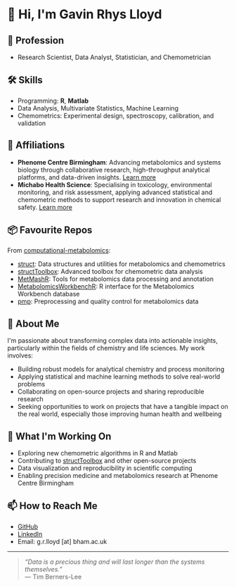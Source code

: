 # 👋 Hi, I'm Gavin Rhys Lloyd

## 🧪 Profession
- Research Scientist, Data Analyst, Statistician, and Chemometrician

## 🛠️ Skills
- Programming: **R**, **Matlab**
- Data Analysis, Multivariate Statistics, Machine Learning
- Chemometrics: Experimental design, spectroscopy, calibration, and validation

## 🏢 Affiliations
- **Phenome Centre Birmingham**: Advancing metabolomics and systems biology through collaborative research, high-throughput analytical platforms, and data-driven insights. [Learn more](https://www.birmingham.ac.uk/research/centres-institutes/phenome-centre-birmingham)
- **Michabo Health Science**: Specialising in toxicology, environmental monitoring, and risk assessment, applying advanced statistical and chemometric methods to support research and innovation in chemical safety. [Learn more](https://michabo.co.uk/)

## 📦 Favourite Repos
From [computational-metabolomics](https://github.com/computational-metabolomics):
- [struct](https://github.com/computational-metabolomics/struct): Data structures and utilities for metabolomics and chemometrics
- [structToolbox](https://github.com/computational-metabolomics/structToolbox): Advanced toolbox for chemometric data analysis
- [MetMashR](https://github.com/computational-metabolomics/MetMashR): Tools for metabolomics data processing and annotation
- [MetabolomicsWorkbenchR](https://github.com/computational-metabolomics/MetabolomicsWorkbenchR): R interface for the Metabolomics Workbench database
- [pmp](https://github.com/computational-metabolomics/pmp): Preprocessing and quality control for metabolomics data

## 🚀 About Me
I'm passionate about transforming complex data into actionable insights, particularly within the fields of chemistry and life sciences. My work involves:
- Building robust models for analytical chemistry and process monitoring
- Applying statistical and machine learning methods to solve real-world problems
- Collaborating on open-source projects and sharing reproducible research
- Seeking opportunities to work on projects that have a tangible impact on the real world, especially those improving human health and wellbeing

## 🌱 What I'm Working On
- Exploring new chemometric algorithms in R and Matlab
- Contributing to [structToolbox](https://github.com/computational-metabolomics/structToolbox) and other open-source projects
- Data visualization and reproducibility in scientific computing
- Enabling precision medicine and metabolomics research at Phenome Centre Birmingham

## 📫 How to Reach Me
- [GitHub](https://github.com/grlloyd)
- [LinkedIn](https://www.linkedin.com/in/gavin-lloyd-39408655) 
- Email: g.r.lloyd [at] bham.ac.uk

---

> _“Data is a precious thing and will last longer than the systems themselves.”_  
> — Tim Berners-Lee
